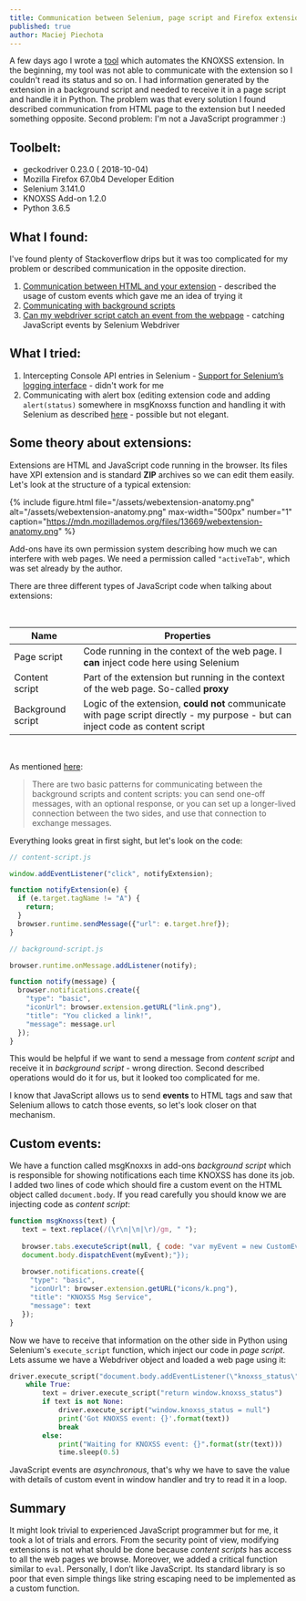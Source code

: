 ```yaml
---
title: Communication between Selenium, page script and Firefox extension
published: true
author: Maciej Piechota
---
```


A few days ago I wrote a [tool](Automation-of-KNOXSS-entension-using-Selenium-and-Python) which automates the KNOXSS extension. In the beginning, my tool was not able to communicate with the extension so I couldn't read its status and so on. I had information generated by the extension in a background script and needed to receive it in a page script and handle it in Python. The problem was that every solution I found described communication from HTML page to the extension but I needed something opposite. Second problem: I'm not a JavaScript programmer :)
    
## Toolbelt:

- geckodriver 0.23.0 ( 2018-10-04)
- Mozilla Firefox 67.0b4 Developer Edition
- Selenium 3.141.0
- KNOXSS Add-on 1.2.0
- Python 3.6.5

## What I found:

I've found plenty of Stackoverflow drips but it was too complicated for my problem or described communication in the opposite direction. 

1. [Communication between HTML and your extension](https://developer.mozilla.org/en-US/docs/Archive/Add-ons/Communication_between_HTML_and_your_extension) - described the usage of custom events which gave me an idea of trying it
2. [Communicating with background scripts](https://developer.mozilla.org/en-US/docs/Mozilla/Add-ons/WebExtensions/Content_scripts#Communicating_with_background_scripts)
3. [Can my webdriver script catch an event from the webpage](https://stackoverflow.com/questions/35884230/can-my-webdriver-script-catch-a-event-from-the-webpage) - catching JavaScript events by Selenium Webdriver


## What I tried:

1. Intercepting Console API entries in Selenium - [Support for Selenium’s logging interface](https://github.com/mozilla/geckodriver/issues/284) - didn't work for me
2. Communicating with alert box (editing extension code and adding `alert(status)` somewhere in msgKnoxss function and handling it with Selenium as described [here](https://seleniumhq.github.io/selenium/docs/api/py/webdriver/selenium.webdriver.common.alert.html) - possible but not elegant. 

## Some theory about extensions:

Extensions are HTML and JavaScript code running in the browser. Its files have XPI extension and is standard **ZIP** archives so we can edit them easily. Let's look at the structure of a typical extension:

{% include figure.html file="/assets/webextension-anatomy.png" alt="/assets/webextension-anatomy.png" max-width="500px" number="1" caption="https://mdn.mozillademos.org/files/13669/webextension-anatomy.png" %}

Add-ons have its own permission system describing how much we can interfere with web pages. We need a permission called `"activeTab"`, which was set already by the author.

There are three different types of JavaScript code when talking about extensions:

<br>

| Name  | Properties |
| ------------- | ------------- |
| Page script  | Code running in the context of the web page. I **can** inject code here using Selenium|
| Content script  | Part of the extension but running in the context of the web page. So-called **proxy**     |
| Background script  | Logic of the extension, **could not** communicate with page script directly - my purpose - but can inject code as content script |

<br>

As mentioned [here](https://developer.mozilla.org/en-US/docs/Mozilla/Add-ons/WebExtensions/Content_scripts#Communicating_with_background_scripts):
> There are two basic patterns for communicating between the background scripts and content scripts: you can send one-off messages, with an optional response, or you can set up a longer-lived connection between the two sides, and use that connection to exchange messages.

Everything looks great in first sight, but let's look on the code:

```javascript
// content-script.js

window.addEventListener("click", notifyExtension);

function notifyExtension(e) {
  if (e.target.tagName != "A") {
    return;
  }
  browser.runtime.sendMessage({"url": e.target.href});
}
```

```javascript
// background-script.js

browser.runtime.onMessage.addListener(notify);

function notify(message) {
  browser.notifications.create({
    "type": "basic",
    "iconUrl": browser.extension.getURL("link.png"),
    "title": "You clicked a link!",
    "message": message.url
  });
}
```
This would be helpful if we want to send a message from _content script_ and receive it in _background script_ - wrong direction. Second described operations would do it for us, but it looked too complicated for me.

I know that JavaScript allows us to send **events** to HTML tags and saw that Selenium allows to catch those events, so let's look closer on that mechanism.

## Custom events:

We have a function called msgKnoxxs in add-ons _background script_ which is responsible for showing notifications each time KNOXSS has done its job. I added two lines of code which should fire a custom event on the HTML object called `document.body`. If you read carefully you should know we are injecting code as _content script_:

```javascript
function msgKnoxss(text) {
   text = text.replace(/(\r\n|\n|\r)/gm, " ");
   
   browser.tabs.executeScript(null, { code: "var myEvent = new CustomEvent('knoxss_status',{'detail': '"+text+"'});
   document.body.dispatchEvent(myEvent);"});
   
   browser.notifications.create({
     "type": "basic",
     "iconUrl": browser.extension.getURL("icons/k.png"),
     "title": "KNOXSS Msg Service",
     "message": text
   });
}
```
Now we have to receive that information on the other side in Python using Selenium's `execute_script` function, which inject our code in _page script_. Lets assume we have a Webdriver object and loaded a web page using it:

```python
driver.execute_script("document.body.addEventListener(\"knoxss_status\", function(e){window.knoxss_status = e.detail}, false);")
    while True:
        text = driver.execute_script("return window.knoxss_status")
        if text is not None:
            driver.execute_script("window.knoxss_status = null")
            print('Got KNOXSS event: {}'.format(text))
            break
        else:
            print("Waiting for KNOXSS event: {}".format(str(text)))
            time.sleep(0.5)
```
JavaScript events are _asynchronous_, that's why we have to save the value with details of custom event in window handler and try to read it in a loop.

## Summary

It might look trivial to experienced JavaScript programmer but for me, it took a lot of trials and errors. From the security point of view, modifying extensions is not what should be done because _content scripts_ has access to all the web pages we browse. Moreover, we added a critical function similar to `eval`. Personally, I don’t like JavaScript. Its standard library is so poor that even simple things like string escaping need to be implemented as a custom function.



